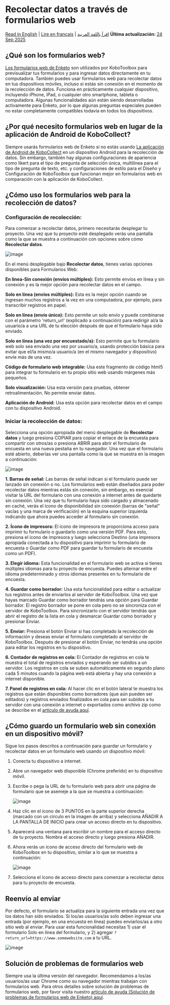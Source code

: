 # Recolectar datos a través de formularios web
<a href="../data_through_webforms.html">Read in English</a> | <a href="../fr/data_through_webforms.html">Lire en français</a> | <a href="../ar/data_through_webforms.html">اقرأ باللغة العربية</a>
**Última actualización:** <a href="https://github.com/kobotoolbox/docs/blob/9153704b013430e55a763ac5c392dd30ae5d6bb9/source/data_through_webforms.md" class="reference">24 Sep 2025</a>

## ¿Qué son los formularios web?

[Los formularios web de Enketo](enketo.md) son utilizados por KoboToolbox para previsualizar tus formularios y
para ingresar datos directamente en tu computadora. También puedes usar formularios web para
recolectar datos en tus dispositivos móviles, incluso si estás sin conexión en el momento de
la recolección de datos. Funciona en prácticamente cualquier dispositivo, incluyendo iPhone, iPad, o
cualquier otro smartphone, tableta o computadora. Algunas funcionalidades aún están siendo
desarrolladas activamente para Enketo, por lo que algunas preguntas especiales pueden no estar completamente
compatibles todavía en todos los dispositivos.

## ¿Por qué necesito formularios web en lugar de la aplicación de Android de KoboCollect?

Siempre usarás formularios web de Enketo si no estás usando [La aplicación de Android de KoboCollect](kobocollect_on_android_latest.md) en un
dispositivo Android para la recolección de datos. Sin embargo, también hay algunas configuraciones de apariencia
como likert para el tipo de pregunta de selección única, multilínea para el tipo de pregunta de texto, etc. y configuraciones de estilo para el Diseño y Configuración de KoboToolbox que funcionan mejor en formularios web en comparación con la aplicación de KoboCollect.

## ¿Cómo uso los formularios web para la recolección de datos?

### Configuración de recolección:

Para comenzar a recolectar datos, primero necesitarás desplegar tu proyecto. Una vez que tu
proyecto esté desplegado verás una pantalla como la que se muestra a continuación con opciones sobre cómo
**Recolectar datos**.

![image](/images/data_through_webforms/collection_settings.png)

En el menú desplegable bajo **Recolectar datos**, tienes varias opciones disponibles
para Formularios Web:

**En línea-Sin conexión (envíos múltiples):** Esto permite envíos en línea y sin conexión y es la mejor opción para recolectar datos en el campo.

**Solo en línea (envíos múltiples):** Esta es la mejor opción cuando se ingresan
muchos registros a la vez en una computadora, por ejemplo, para transcribir registros en papel.

**Solo en línea (envío único):** Esto permite un solo envío y puede
combinarse con el parámetro 'return_url' (explicado a continuación) para redirigir al/a la usuario/a a
una URL de tu elección después de que el formulario haya sido enviado.

**Solo en línea (una vez por encuestado/a):** Esto permite que tu formulario web solo sea
enviado una vez por usuario/a, usando protección básica para evitar que el/la mismo/a usuario/a (en el
mismo navegador y dispositivo) envíe más de una vez.

**Código de formulario web integrable:** Usa este fragmento de código html5 para integrar tu formulario
en tu propio sitio web usando márgenes más pequeños.

**Solo visualización:** Usa esta versión para pruebas, obtener retroalimentación. No permite
enviar datos.

**Aplicación de Android:** Usa esta opción para recolectar datos en el campo con tu
dispositivo Android.

### Iniciar la recolección de datos:

Selecciona una opción apropiada del menú desplegable de **Recolectar datos** y luego presiona COPIAR
para copiar el enlace de la encuesta para compartir con otros/as o presiona ABRIR para abrir el formulario de encuesta en una nueva pestaña en tu navegador. Una vez que el formulario esté abierto, deberías ver una
pantalla como la que se muestra en la imagen a continuación:

![image](/images/data_through_webforms/data_collection.jpg)

**1. Barras de señal:** Las barras de señal indican si el formulario puede ser lanzado
sin conexión o no. Los formularios web están diseñados para poder recolectar datos mientras estás
sin conexión, sin embargo, es esencial visitar la URL del formulario con una conexión a internet
antes de quedarte sin conexión. Una vez que tu formulario haya sido cargado y almacenado en caché,
verás el ícono de disponibilidad sin conexión (barras de "señal" vacías y una marca de verificación)
en la esquina superior izquierda indicando que ahora puedes acceder al formulario sin conexión.

**2. Ícono de impresora:** El ícono de impresora te proporciona acceso para imprimir tu formulario o
guardarlo como una versión PDF. Para esto, presiona el ícono de impresora y luego selecciona
Destino (una impresora apropiada conectada a tu dispositivo para imprimir tu
formulario de encuesta o Guardar como PDF para guardar tu formulario de encuesta como un PDF).

**3. Elegir idioma:** Esta funcionalidad en el formulario web se activa si tienes
múltiples idiomas para tu proyecto de encuesta. Puedes alternar entre el
idioma predeterminado y otros idiomas presentes en tu formulario de encuesta.

**4. Guardar como borrador:** Usa esta funcionalidad para editar o actualizar tus registros antes
de enviarlos al servidor de KoboToolbox. Una vez que hayas marcado Guardar como borrador
tendrás una opción para Guardar borrador. El registro borrador se pone en cola pero no
se sincroniza con el servidor de KoboToolbox. Para sincronizarlo con el servidor tendrás que abrir
el registro de la lista en cola y desmarcar Guardar como borrador y presionar Enviar.

**5. Enviar:** Presiona el botón Enviar si has completado la recolección de
información y deseas enviar el formulario completado al servidor de KoboToolbox. Después
de presionar el botón Enviar, no tendrás una opción para editar los registros en
tu dispositivo.

**6. Contador de registros en cola:** El Contador de registros en cola te muestra el total
de registros enviados y esperando ser subidos a un servidor. Los registros en cola
se suben automáticamente en segundo plano cada 5 minutos cuando la
página web está abierta y hay una conexión a internet disponible.

**7. Panel de registros en cola:** Al hacer clic en el botón lateral te muestra los registros que
están disponibles como borradores (que aún pueden ser editados) y registros enviados finalizados en cola para ser subidos a tu servidor con una conexión a internet
o exportados como archivo zip como se describe en el
[artículo de ayuda aquí](manual_upload.md).

## ¿Cómo guardo un formulario web sin conexión en un dispositivo móvil?

Sigue los pasos descritos a continuación para guardar un formulario y recolectar datos en un formulario web
usando un dispositivo móvil:

1. Conecta tu dispositivo a internet.

2. Abre un navegador web disponible (Chrome preferido) en tu dispositivo móvil.

3. Escribe o pega la URL de tu formulario web para abrir una página de formulario que se asemeje a la
   que se muestra a continuación:

    ![image](/images/data_through_webforms/offline_webform.jpg)

4. Haz clic en el ícono de 3 PUNTOS en la parte superior derecha (marcado con un círculo en la imagen de arriba) y
   selecciona AÑADIR A LA PANTALLA DE INICIO para crear un acceso directo en tu dispositivo.

5. Aparecerá una ventana para escribir un nombre para el acceso directo de tu proyecto. Nombra el
   acceso directo y luego presiona AÑADIR.

6. Ahora verás un ícono de acceso directo del formulario web de KoboToolbox en tu dispositivo, similar
   a lo que se muestra a continuación:

    ![image](/images/data_through_webforms/kobo_icon.png)

7. Selecciona el ícono de acceso directo para comenzar a recolectar datos para tu proyecto de encuesta.

## Reenvío al enviar

Por defecto, el formulario se actualiza para la siguiente entrada una vez que los datos han sido
enviados. Si los/as usuarios/as solo deben ingresar una entrada (por ejemplo, en una encuesta
en línea) puedes enviarlos/as a otro sitio web al enviar. Para usar esta
funcionalidad necesitas 1) usar el formulario Solo en línea del formulario, y 2) agregar
`?return_url=https://www.somewebsite.com` a tu URL.

![image](/images/data_through_webforms/url-single.png)

## Solución de problemas de formularios web

Siempre usa la última versión del navegador. Recomendamos a los/as usuarios/as usar Chrome
como su navegador mientras trabajan con formularios web. Para otros detalles sobre
solución de problemas de formularios web, por favor visita nuestro
[artículo de ayuda (Solución de problemas de formularios web de Enketo) aquí](troubleshooting_webforms.md).